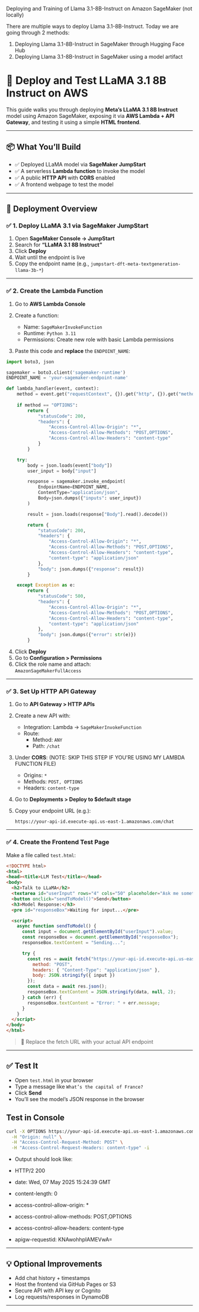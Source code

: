 Deploying and Training of Llama 3.1-8B-Instruct on Amazon SageMaker (not locally)

There are multiple ways to deploy Llama 3.1-8B-Instruct. Today we are going through 2 methods:
1. Deploying Llama 3.1-8B-Instruct in SageMaker through Hugging Face Hub
2. Deploying Llama 3.1-8B-Instruct in SageMaker using a model artifact

# 🦙 Deploy and Test LLaMA 3.1 8B Instruct on AWS

This guide walks you through deploying **Meta’s LLaMA 3.1 8B Instruct** model using Amazon SageMaker, exposing it via **AWS Lambda + API Gateway**, and testing it using a simple **HTML frontend**.

---

## 📦 What You’ll Build

- ✅ Deployed LLaMA model via **SageMaker JumpStart**
- ✅ A serverless **Lambda function** to invoke the model
- ✅ A public **HTTP API** with **CORS** enabled
- ✅ A frontend webpage to test the model

---

## 🚀 Deployment Overview

### ✅ 1. Deploy LLaMA 3.1 via SageMaker JumpStart

1. Open **SageMaker Console → JumpStart**
2. Search for **“LLaMA 3.1 8B Instruct”**
3. Click **Deploy**
4. Wait until the endpoint is live
5. Copy the endpoint name (e.g., `jumpstart-dft-meta-textgeneration-llama-3b-*`)

---

### ✅ 2. Create the Lambda Function

1. Go to **AWS Lambda Console**
2. Create a function:
   - Name: `SageMakerInvokeFunction`
   - Runtime: `Python 3.11`
   - Permissions: Create new role with basic Lambda permissions

3. Paste this code and **replace** the `ENDPOINT_NAME`:

```python
import boto3, json

sagemaker = boto3.client('sagemaker-runtime')
ENDPOINT_NAME = 'your-sagemaker-endpoint-name'

def lambda_handler(event, context):
    method = event.get("requestContext", {}).get("http", {}).get("method", "")
    
    if method == "OPTIONS":
        return {
            "statusCode": 200,
            "headers": {
                "Access-Control-Allow-Origin": "*",
                "Access-Control-Allow-Methods": "POST,OPTIONS",
                "Access-Control-Allow-Headers": "content-type"
            }
        }

    try:
        body = json.loads(event["body"])
        user_input = body["input"]

        response = sagemaker.invoke_endpoint(
            EndpointName=ENDPOINT_NAME,
            ContentType="application/json",
            Body=json.dumps({"inputs": user_input})
        )

        result = json.loads(response["Body"].read().decode())

        return {
            "statusCode": 200,
            "headers": {
                "Access-Control-Allow-Origin": "*",
                "Access-Control-Allow-Methods": "POST,OPTIONS",
                "Access-Control-Allow-Headers": "content-type",
                "content-type": "application/json"
            },
            "body": json.dumps({"response": result})
        }

    except Exception as e:
        return {
            "statusCode": 500,
            "headers": {
                "Access-Control-Allow-Origin": "*",
                "Access-Control-Allow-Methods": "POST,OPTIONS",
                "Access-Control-Allow-Headers": "content-type",
                "content-type": "application/json"
            },
            "body": json.dumps({"error": str(e)})
        }
```

4. Click **Deploy**
5. Go to **Configuration > Permissions**
6. Click the role name and attach:  
   `AmazonSageMakerFullAccess`

---

### ✅ 3. Set Up HTTP API Gateway

1. Go to **API Gateway > HTTP APIs**
2. Create a new API with:
   - Integration: Lambda → `SageMakerInvokeFunction`
   - Route:
     - Method: `ANY`
     - Path: `/chat`

3. Under **CORS**: (NOTE: SKIP THIS STEP IF YOU'RE USING MY LAMBDA FUNCTION FILE)
   - Origins: `*`
   - Methods: `POST, OPTIONS`
   - Headers: `content-type`

4. Go to **Deployments > Deploy to $default stage**
5. Copy your endpoint URL (e.g.):
   ```
   https://your-api-id.execute-api.us-east-1.amazonaws.com/chat
   ```

---

### ✅ 4. Create the Frontend Test Page

Make a file called `test.html`:

```html
<!DOCTYPE html>
<html>
<head><title>LLM Test</title></head>
<body>
  <h2>Talk to LLaMA</h2>
  <textarea id="userInput" rows="4" cols="50" placeholder="Ask me something..."></textarea><br>
  <button onclick="sendToModel()">Send</button>
  <h3>Model Response:</h3>
  <pre id="responseBox">Waiting for input...</pre>

  <script>
    async function sendToModel() {
      const input = document.getElementById("userInput").value;
      const responseBox = document.getElementById("responseBox");
      responseBox.textContent = "Sending...";

      try {
        const res = await fetch("https://your-api-id.execute-api.us-east-1.amazonaws.com/chat", {
          method: "POST",
          headers: { "Content-Type": "application/json" },
          body: JSON.stringify({ input })
        });
        const data = await res.json();
        responseBox.textContent = JSON.stringify(data, null, 2);
      } catch (err) {
        responseBox.textContent = "Error: " + err.message;
      }
    }
  </script>
</body>
</html>
```

> 🔁 Replace the fetch URL with your actual API endpoint

---

## ✅ Test It

- Open `test.html` in your browser
- Type a message like `What’s the capital of France?`
- Click **Send**
- You’ll see the model’s JSON response in the browser

## Test in Console
```bash
curl -X OPTIONS https://your-api-id.execute-api.us-east-1.amazonaws.com/chat \
  -H "Origin: null" \
  -H "Access-Control-Request-Method: POST" \
  -H "Access-Control-Request-Headers: content-type" -i
```

- Output should look like:
  
- HTTP/2 200 
- date: Wed, 07 May 2025 15:24:39 GMT
- content-length: 0
- access-control-allow-origin: *
- access-control-allow-methods: POST,OPTIONS
- access-control-allow-headers: content-type
- apigw-requestid: KNAwohhpIAMEVwA=

---

## 💡 Optional Improvements

- Add chat history + timestamps
- Host the frontend via GitHub Pages or S3
- Secure API with API key or Cognito
- Log requests/responses in DynamoDB

---
